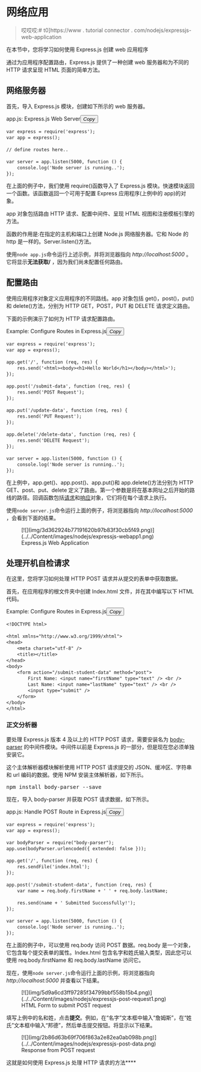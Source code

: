# 网络应用

> 哎哎哎:# t0]https://www . tutorial connector . com/nodejs/expressjs-web-application

在本节中，您将学习如何使用 Express.js 创建 web 应用程序

通过为应用程序配置路由，Express.js 提供了一种创建 web 服务器和为不同的 HTTP 请求呈现 HTML 页面的简单方法。

## 网络服务器

首先，导入 Express.js 模块，创建如下所示的 web 服务器。

app.js: Express.js Web Server<button class="copy-btn pull-right" title="Copy example code">*Copy*</button> 

```
var express = require('express');
var app = express();

// define routes here..

var server = app.listen(5000, function () {
    console.log('Node server is running..');
}); 
```

在上面的例子中，我们使用 require()函数导入了 Express.js 模块。快速模块返回一个函数。该函数返回一个可用于配置 Express 应用程序(上例中的 app)的对象。

app 对象包括路由 HTTP 请求、配置中间件、呈现 HTML 视图和注册模板引擎的方法。

函数的作用是:在指定的主机和端口上创建 Node.js 网络服务器。它和 Node 的 http 是一样的。Server.listen()方法。

使用`node app.js`命令运行上述示例，并将浏览器指向 *http://localhost:5000* 。它将显示**无法获取/** ，因为我们尚未配置任何路由。

## 配置路由

使用应用程序对象定义应用程序的不同路线。app 对象包括 get()，post()，put()和 delete()方法，分别为 HTTP GET，POST，PUT 和 DELETE 请求定义路由。

下面的示例演示了如何为 HTTP 请求配置路由。

Example: Configure Routes in Express.js<button class="copy-btn pull-right" title="Copy example code">*Copy*</button> 

```
var express = require('express');
var app = express();

app.get('/', function (req, res) {
    res.send('<html><body><h1>Hello World</h1></body></html>');
});

app.post('/submit-data', function (req, res) {
    res.send('POST Request');
});

app.put('/update-data', function (req, res) {
    res.send('PUT Request');
});

app.delete('/delete-data', function (req, res) {
    res.send('DELETE Request');
});

var server = app.listen(5000, function () {
    console.log('Node server is running..');
}); 
```

在上例中，app.get()、app.post()、app.put()和 app.delete()方法分别为 HTTP GET、post、put、delete 定义了路由。第一个参数是将在基本网址之后开始的路线的路径。回调函数包括[请求](https://expressjs.com/4x/api.html#req)和[响应](https://expressjs.com/4x/api.html#res)对象，它们将在每个请求上执行。

使用`node server.js`命令运行上面的例子，将浏览器指向 *http://localhost:5000* ，会看到下面的结果。

<figure>[![](img/3d362924b77191620b97b83f30cb5f49.png)](../../Content/images/nodejs/expressjs-webapp1.png)

<figcaption>Express.js Web Application</figcaption>

</figure>

## 处理开机自检请求

在这里，您将学习如何处理 HTTP POST 请求并从提交的表单中获取数据。

首先，在应用程序的根文件夹中创建 Index.html 文件，并在其中编写以下 HTML 代码。

Example: Configure Routes in Express.js<button class="copy-btn pull-right" title="Copy example code">*Copy*</button> 

```
<!DOCTYPE html>

<html xmlns="http://www.w3.org/1999/xhtml">
<head>
    <meta charset="utf-8" />
    <title></title>
</head>
<body>
    <form action="/submit-student-data" method="post">
        First Name: <input name="firstName" type="text" /> <br />
        Last Name: <input name="lastName" type="text" /> <br />
        <input type="submit" />
    </form>
</body>
</html> 
```

### 正文分析器

要处理 Express.js 版本 4 及以上的 HTTP POST 请求，需要安装名为 [body-parser](https://github.com/expressjs/body-parser) 的中间件模块。中间件以前是 Express.js 的一部分，但是现在您必须单独安装它。

这个主体解析器模块解析使用 HTTP POST 请求提交的 JSON、缓冲区、字符串和 url 编码的数据。使用 NPM 安装主体解析器，如下所示。

<samp>npm install body-parser --save</samp>

现在，导入 body-parser 并获取 POST 请求数据，如下所示。

app.js: Handle POST Route in Express.js<button class="copy-btn pull-right" title="Copy example code">*Copy*</button> 

```
var express = require('express');
var app = express();

var bodyParser = require("body-parser");
app.use(bodyParser.urlencoded({ extended: false }));

app.get('/', function (req, res) {
    res.sendFile('index.html');
});

app.post('/submit-student-data', function (req, res) {
    var name = req.body.firstName + ' ' + req.body.lastName;

    res.send(name + ' Submitted Successfully!');
});

var server = app.listen(5000, function () {
    console.log('Node server is running..');
}); 
```

在上面的例子中，可以使用 req.body 访问 POST 数据。req.body 是一个对象，它包含每个提交表单的属性。Index.html 包含名字和姓氏输入类型，因此您可以使用 req.body.firstName 和 req.body.lastName 访问它。

现在，使用`node server.js`命令运行上面的示例，将浏览器指向 *http://localhost:5000* 并查看以下结果。

<figure>[![](img/5d9a6cd3ff97285f34799bbf558b15b4.png)](../../Content/images/nodejs/expressjs-post-request1.png)

<figcaption>HTML Form to submit POST request</figcaption>

</figure>

填写上例中的名和姓，点击**提交**。例如，在“名字”文本框中输入“詹姆斯”，在“姓氏”文本框中输入“邦德”，然后单击提交按钮。将显示以下结果。

<figure>[![](img/2b86d63b69f706f863a2e82ea0ab098b.png)](../../Content/images/nodejs/expressjs-post-data.png)

<figcaption>Response from POST request</figcaption>

</figure>

这就是如何使用 Express.js 处理 HTTP 请求的方法****